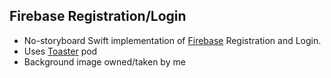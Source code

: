 Firebase Registration/Login
---------------------------

- No-storyboard Swift implementation of [Firebase](https://firebase.google.com/) Registration and Login.
- Uses [Toaster](https://github.com/devxoul/Toaster) pod
- Background image owned/taken by me
